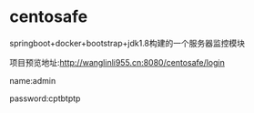# centosafe
springboot+docker+bootstrap+jdk1.8构建的一个服务器监控模块

项目预览地址:http://wanglinli955.cn:8080/centosafe/login

name:admin

password:cptbtptp

